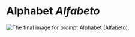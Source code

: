 Alphabet *Alfabeto*
===================

![The final image for prompt Alphabet
(Alfabeto).](../assets/05-stockholm.jpg)
